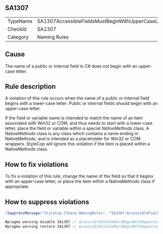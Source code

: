 ﻿## SA1307

<table>
<tr>
  <td>TypeName</td>
  <td>SA1307AccessibleFieldsMustBeginWithUpperCaseLetter</td>
</tr>
<tr>
  <td>CheckId</td>
  <td>SA1307</td>
</tr>
<tr>
  <td>Category</td>
  <td>Naming Rules</td>
</tr>
</table>

## Cause

The name of a public or internal field in C# does not begin with an upper-case letter.

## Rule description

A violation of this rule occurs when the name of a public or internal field begins with a lower-case letter. Public or internal fields should begin with an upper-case letter.

If the field or variable name is intended to match the name of an item associated with Win32 or COM, and thus needs to start with a lower-case letter, place the field or variable within a special *NativeMethods* class. A NativeMethods class is any class which contains a name ending in NativeMethods, and is intended as a placeholder for Win32 or COM wrappers. StyleCop will ignore this violation if the item is placed within a NativeMethods class.

## How to fix violations

To fix a violation of this rule, change the name of the field so that it begins with an upper-case letter, or place the item within a NativeMethods class if appropriate.

## How to suppress violations

```csharp
[SuppressMessage("StyleCop.CSharp.NamingRules", "SA1307:AccessibleFieldsMustBeginWithUpperCaseLetter", Justification = "Reviewed.")]
```

```csharp
#pragma warning disable SA1307 // AccessibleFieldsMustBeginWithUpperCaseLetter
#pragma warning restore SA1307 // AccessibleFieldsMustBeginWithUpperCaseLetter
```

